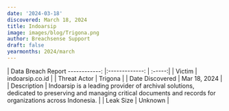 ```yaml
---
date: '2024-03-18'
discovered: March 18, 2024
title: Indoarsip
image: images/blog/Trigona.png
author: Breachsense Support
draft: false
yearmonths: 2024/march
---
```



| Data Breach Report
------------:     |:-------------:    | :-----:|
| Victim      | indoarsip.co.id      | 
| Threat Actor      | Trigona      | 
| Date Discovered      | Mar 18, 2024      | 
| Description      | Indoarsip is a leading provider of archival solutions, dedicated to preserving and managing critical documents and records for organizations across Indonesia.      | 
| Leak Size      | Unknown      | 

